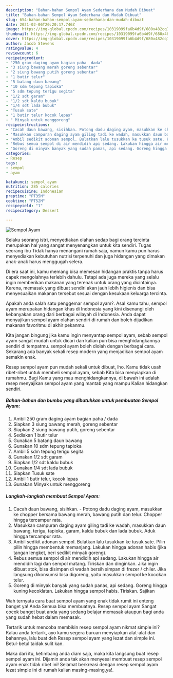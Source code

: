 ```yaml
---
description: "Bahan-bahan Sempol Ayam Sederhana dan Mudah Dibuat"
title: "Bahan-bahan Sempol Ayam Sederhana dan Mudah Dibuat"
slug: 654-bahan-bahan-sempol-ayam-sederhana-dan-mudah-dibuat
date: 2021-02-06T20:20:17.746Z
image: https://img-global.cpcdn.com/recipes/10319099fa6b4d9f/680x482cq70/sempol-ayam-foto-resep-utama.jpg
thumbnail: https://img-global.cpcdn.com/recipes/10319099fa6b4d9f/680x482cq70/sempol-ayam-foto-resep-utama.jpg
cover: https://img-global.cpcdn.com/recipes/10319099fa6b4d9f/680x482cq70/sempol-ayam-foto-resep-utama.jpg
author: Jacob Stevens
ratingvalue: 4
reviewcount: 6
recipeingredient:
- "250 gram daging ayam bagian paha  dada"
- "3 siung bawang merah goreng sebentar"
- "2 siung bawang putih goreng sebentar"
- "1 butir telur"
- "5 batang daun bawang"
- "10 sdm tepung tapioka"
- "5 sdm tepung terigu segita"
- "1/2 sdt garam"
- "1/2 sdt kaldu bubuk"
- "1/4 sdt lada bubuk"
- "Tusuk sate"
- "1 butir telur kocok lepas"
- " Minyak untuk menggoreng"
recipeinstructions:
- "Cacah daun bawang, sisihkan. Potong dadu daging ayam, masukkan ke chopper bersama bawang merah, bawang putih dan telur. Chopper hingga tercampur rata."
- "Masukkan campuran daging ayam giling tadi ke wadah, masukkan daun bawang, terigu, tapioka, garam, kaldu bubuk dan lada bubuk. Aduk hingga tercampur rata."
- "Ambil sedikit adonan sempol. Bulatkan lalu tusukkan ke tusuk sate. Pilin pilin hingga membentuk memanjang. Lakukan hingga adonan habis (jika tangan lengket, beri sedikit minyak goreng)."
- "Rebus semua sempol di air mendidih api sedang. Lakukan hingga air mendidih lagi dan sempol matang. Tiriskan dan dinginkan. Jika ingin dibuat stok, bisa disimpan di wadah bersih simpan di frezer / chiler. Jika langsung dikonsumsi bisa digoreng, yaitu masukkan sempol ke kocokan telur."
- "Goreng di minyak banyak yang sudah panas, api sedang. Goreng hingga kuning kecoklatan. Lakukan hingga sempol habis. Tiriskan. Sajikan"
categories:
- Resep
tags:
- sempol
- ayam

katakunci: sempol ayam 
nutrition: 285 calories
recipecuisine: Indonesian
preptime: "PT35M"
cooktime: "PT52M"
recipeyield: "1"
recipecategory: Dessert

---
```



![Sempol Ayam](https://img-global.cpcdn.com/recipes/10319099fa6b4d9f/680x482cq70/sempol-ayam-foto-resep-utama.jpg)

Selaku seorang istri, menyediakan olahan sedap bagi orang tercinta merupakan hal yang sangat menyenangkan untuk kita sendiri. Tugas seorang ibu Tidak hanya menangani rumah saja, namun kamu pun harus menyediakan kebutuhan nutrisi terpenuhi dan juga hidangan yang dimakan anak-anak harus menggugah selera.

Di era  saat ini, kamu memang bisa memesan hidangan praktis tanpa harus capek mengolahnya terlebih dahulu. Tetapi ada juga mereka yang selalu ingin memberikan makanan yang terenak untuk orang yang dicintainya. Karena, memasak yang dibuat sendiri akan jauh lebih higienis dan bisa menyesuaikan makanan tersebut sesuai dengan kesukaan keluarga tercinta. 



Apakah anda salah satu penggemar sempol ayam?. Asal kamu tahu, sempol ayam merupakan hidangan khas di Indonesia yang kini disenangi oleh kebanyakan orang dari berbagai wilayah di Indonesia. Anda dapat menyajikan sempol ayam olahan sendiri di rumah dan boleh dijadikan makanan favoritmu di akhir pekanmu.

Kita jangan bingung jika kamu ingin menyantap sempol ayam, sebab sempol ayam sangat mudah untuk dicari dan kalian pun bisa menghidangkannya sendiri di tempatmu. sempol ayam boleh diolah dengan berbagai cara. Sekarang ada banyak sekali resep modern yang menjadikan sempol ayam semakin enak.

Resep sempol ayam pun mudah sekali untuk dibuat, lho. Kamu tidak usah ribet-ribet untuk membeli sempol ayam, sebab Kita bisa menyiapkan di rumahmu. Bagi Kamu yang mau menghidangkannya, di bawah ini adalah resep menyajikan sempol ayam yang mantab yang mampu Kalian hidangkan sendiri.

<!--inarticleads1-->

##### Bahan-bahan dan bumbu yang dibutuhkan untuk pembuatan Sempol Ayam:

1. Ambil 250 gram daging ayam bagian paha / dada
1. Siapkan 3 siung bawang merah, goreng sebentar
1. Siapkan 2 siung bawang putih, goreng sebentar
1. Sediakan 1 butir telur
1. Gunakan 5 batang daun bawang
1. Gunakan 10 sdm tepung tapioka
1. Ambil 5 sdm tepung terigu segita
1. Gunakan 1/2 sdt garam
1. Siapkan 1/2 sdt kaldu bubuk
1. Gunakan 1/4 sdt lada bubuk
1. Siapkan Tusuk sate
1. Ambil 1 butir telur, kocok lepas
1. Gunakan  Minyak untuk menggoreng




<!--inarticleads2-->

##### Langkah-langkah membuat Sempol Ayam:

1. Cacah daun bawang, sisihkan. - Potong dadu daging ayam, masukkan ke chopper bersama bawang merah, bawang putih dan telur. Chopper hingga tercampur rata.
1. Masukkan campuran daging ayam giling tadi ke wadah, masukkan daun bawang, terigu, tapioka, garam, kaldu bubuk dan lada bubuk. Aduk hingga tercampur rata.
1. Ambil sedikit adonan sempol. Bulatkan lalu tusukkan ke tusuk sate. Pilin pilin hingga membentuk memanjang. Lakukan hingga adonan habis (jika tangan lengket, beri sedikit minyak goreng).
1. Rebus semua sempol di air mendidih api sedang. Lakukan hingga air mendidih lagi dan sempol matang. Tiriskan dan dinginkan. Jika ingin dibuat stok, bisa disimpan di wadah bersih simpan di frezer / chiler. Jika langsung dikonsumsi bisa digoreng, yaitu masukkan sempol ke kocokan telur.
1. Goreng di minyak banyak yang sudah panas, api sedang. Goreng hingga kuning kecoklatan. Lakukan hingga sempol habis. Tiriskan. Sajikan




Wah ternyata cara buat sempol ayam yang enak tidak rumit ini enteng banget ya! Anda Semua bisa membuatnya. Resep sempol ayam Sangat cocok banget buat anda yang sedang belajar memasak ataupun bagi anda yang sudah hebat dalam memasak.

Tertarik untuk mencoba membikin resep sempol ayam nikmat simple ini? Kalau anda tertarik, ayo kamu segera buruan menyiapkan alat-alat dan bahannya, lalu buat deh Resep sempol ayam yang lezat dan simple ini. Betul-betul taidak sulit kan. 

Maka dari itu, ketimbang anda diam saja, maka kita langsung buat resep sempol ayam ini. Dijamin anda tak akan menyesal membuat resep sempol ayam enak tidak ribet ini! Selamat berkreasi dengan resep sempol ayam lezat simple ini di rumah kalian masing-masing,ya!.


